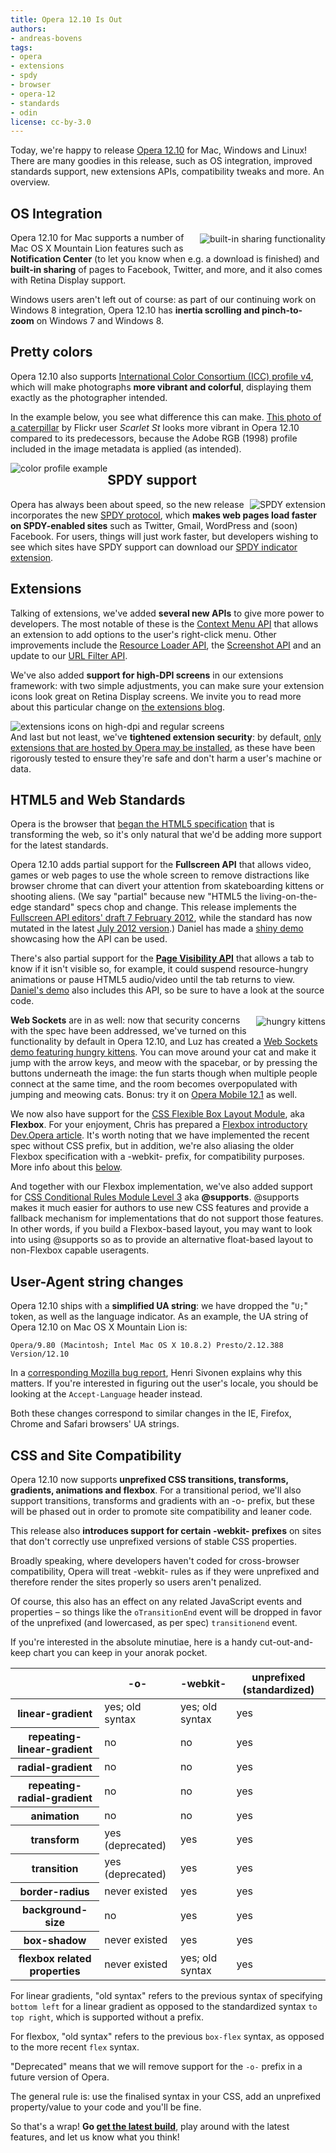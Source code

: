 ```yaml
---
title: Opera 12.10 Is Out
authors:
- andreas-bovens
tags:
- opera
- extensions
- spdy
- browser
- opera-12
- standards
- odin
license: cc-by-3.0
---
```


<p>Today, we&#39;re happy to release <a href="http://www.opera.com/browser/">Opera 12.10</a> for Mac, Windows and Linux! There are many goodies in this release, such as OS integration, improved standards support, new extensions APIs, compatibility tweaks and more. An overview.</p>

<h2>OS Integration</h2>

<img src="{{ page.id }}/sharing.png" alt="built-in sharing functionality" style="float:right; margin: 2px 0 2px 5px;" />

<p>Opera 12.10 for Mac supports a number of Mac OS X Mountain Lion features such as <strong>Notification Center</strong> (to let you know when e.g. a download is finished) and <strong>built-in sharing</strong> of pages to Facebook, Twitter, and more, and it also comes with Retina Display support.</p>
<p>Windows users aren&#39;t left out of course: as part of our continuing work on Windows 8 integration, Opera 12.10 has <strong>inertia scrolling and pinch-to-zoom</strong> on Windows 7 and Windows 8.</p>

<h2>Pretty colors</h2>

<p>Opera 12.10 also supports <a href="http://www.color.org/version4html.xalter">International Color Consortium (ICC) profile v4</a>, which will make photographs <strong>more vibrant and colorful</strong>, displaying them exactly as the photographer intended.</p>

<p>In the example below, you see what difference this can make. <a href="http://www.flickr.com/photos/scarletst/1145599896/">This photo of a caterpillar</a> by Flickr user <i>Scarlet St</i> looks more vibrant in Opera 12.10 compared to its predecessors, because the Adobe RGB (1998) profile included in the image metadata is applied (as intended).</p>

<img src="{{ page.id }}/color-profiles.jpg" alt="color profile example" style="float:left;" />

<h2>SPDY support</h2>

<img src="{{ page.id }}/0icon_64x64.png" alt="SPDY extension" style="float:right;" />

<p>Opera has always been about speed, so the new release incorporates the new <a href="http://en.wikipedia.org/wiki/SPDY">SPDY protocol</a>, which <strong>makes web pages load faster on SPDY-enabled sites</strong> such as Twitter, Gmail, WordPress and (soon) Facebook. For users, things will just work faster, but developers wishing to see which sites have SPDY support can download our <a href="https://addons.opera.com/en/extensions/details/spdy-indicator/">SPDY indicator extension</a>.</p>

<h2>Extensions</h2>

<p>Talking of extensions, we&#39;ve added <strong>several new APIs</strong> to give more power to developers. The most notable of these is the <a href="https://dev.opera.com/articles/view/extensions-api-contextmenu/">Context Menu API</a> that allows an extension to add options to the user&#39;s right-click menu. Other improvements include the <a href="https://dev.opera.com/articles/view/extensions-api-resourceloader/">Resource Loader API</a>, the <a href="https://dev.opera.com/articles/view/extensions-api-screenshot/">Screenshot API</a> and an update to our <a href="https://dev.opera.com/articles/view/extensions-api-urlfilter/">URL Filter API</a>.</p>

<p>We&#39;ve also added <strong>support for high-DPI screens</strong> in our extensions framework: with two simple adjustments, you can make sure your extension icons look great on Retina Display screens. We invite you to read more about this particular change on <a href="http://my.opera.com/addons/blog/2012/10/24/extensions-icons-vs-high-resolution-displays">the extensions blog</a>.</p>

<img src="{{ page.id }}/0hi-dpi.png" alt="extensions icons on high-dpi and regular screens" style="float:left;" />

<p style="clear:left;">And last but not least, we&#39;ve <strong>tightened extension security</strong>: by default, <a href="http://my.opera.com/desktopteam/blog/2012/09/06/increased-security-when-installing-extensions">only extensions that are hosted by Opera may be installed</a>, as these have been rigorously tested to ensure they&#39;re safe and don&#39;t harm a user&#39;s machine or data.</p>

<h2>HTML5 and Web Standards</h2>

<p>Opera is the browser that <a href="https://html.spec.whatwg.org/multipage/introduction.html#history-1">began the HTML5 specification</a> that is transforming the web, so it&#39;s only natural that we&#39;d be adding more support for the latest standards.</p>

<p>Opera 12.10 adds partial support for the <strong>Fullscreen API</strong> that allows video, games or web pages to use the whole screen to remove distractions like browser chrome that can divert your attention from skateboarding kittens or shooting aliens. (We say &quot;partial&quot; because new &quot;HTML5 the living-on-the-edge standard&quot; specs chop and change. This release implements the <a href="http://dvcs.w3.org/hg/fullscreen/raw-file/529a67b8d9f3/Overview.html" rel="nofollow">Fullscreen API editors&#39; draft 7 February 2012</a>, while the standard has now mutated in the latest <a href="http://dvcs.w3.org/hg/fullscreen/raw-file/tip/Overview.html" rel="nofollow">July 2012 version</a>.) Daniel has made a <a href="http://www.shinydemos.com/flying-tweets/">shiny demo</a> showcasing how the API can be used.</p>

<p>There&#39;s also partial support for the <strong><a href="http://www.w3.org/TR/page-visibility/">Page Visibility API</a></strong> that allows a tab to know if it isn&#39;t visible so, for example, it could suspend resource-hungry animations or pause HTML5 audio/video until the tab returns to view. <a href="http://www.shinydemos.com/flying-tweets/">Daniel&#39;s demo</a> also includes this API, so be sure to have a look at the source code.</p>

<img src="{{ page.id }}/hungry.jpg" alt="hungry kittens" style="float:right; margin: 2px 0 2px 4px" />

<p><strong>Web Sockets</strong> are in as well: now that security concerns with the spec have been addressed, we&#39;ve turned on this functionality by default in Opera 12.10, and Luz has created a <a href="http://hungry-kittens.jit.su/">Web Sockets demo featuring hungry kittens</a>. You can move around your cat and make it jump with the arrow keys, and meow with the spacebar, or by pressing the buttons underneath the image: the fun starts though when multiple people connect at the same time, and the room becomes overpopulated with jumping and meowing cats. Bonus: try it on <a href="https://play.google.com/store/apps/details?id=com.opera.browser">Opera Mobile 12.1</a> as well.</p>

<p>We now also have support for the <a href="http://www.w3.org/TR/css3-flexbox/">CSS Flexible Box Layout Module</a>, aka <strong>Flexbox</strong>. For your enjoyment, Chris has prepared a <a href="https://dev.opera.com/articles/view/flexbox-basics/">Flexbox introductory Dev.Opera article</a>. It&#39;s worth noting that we have implemented the recent spec without CSS prefix, but in addition, we&#39;re also aliasing the older Flexbox specification with a -webkit- prefix, for compatibility purposes. More info about this <a href="#csssitecompat">below</a>.</p>

<p>And together with our Flexbox implementation, we&#39;ve also added support for <a href="http://www.w3.org/TR/css3-conditional/">CSS Conditional Rules Module Level 3</a> aka <strong>@supports</strong>. @supports makes it much easier for authors to use new CSS features and provide a fallback mechanism for implementations that do not support those features. In other words, if you build a Flexbox-based layout, you may want to look into using @supports so as to provide an alternative float-based layout to non-Flexbox capable useragents.</p>

<h2>User-Agent string changes</h2>

<p>Opera 12.10 ships with a <strong>simplified UA string</strong>: we have dropped the &quot;<code>U;</code>&quot; token,  as well as the language indicator. As an example, the UA string of Opera 12.10 on Mac OS X Mountain Lion is:</p>

<pre><code>Opera/9.80 (Macintosh; Intel Mac OS X 10.8.2) Presto/2.12.388 Version/12.10</code></pre>

<p>In a <a href="https://bugzilla.mozilla.org/show_bug.cgi?id=572656#c0">corresponding Mozilla bug report</a>, Henri Sivonen explains why this matters. If you&#39;re interested in figuring out the user&#39;s locale, you should be looking at the <code>Accept-Language</code> header instead.</p>
<p>Both these changes correspond to similar changes in the IE, Firefox, Chrome and Safari browsers&#39; UA strings.</p>

<h2 id="csssitecompat">CSS and Site Compatibility</h2>

<p>Opera 12.10 now supports <strong>unprefixed CSS transitions, transforms, gradients, animations and flexbox</strong>. For a transitional period, we&#39;ll also support transitions, transforms and gradients with an -o- prefix, but these will be phased out in order to promote site compatibility and leaner code.</p>

<p>This release also <strong>introduces support for certain -webkit- prefixes</strong> on sites that don&#39;t correctly use unprefixed versions of stable CSS properties.</p>
<p class="note">Broadly speaking, where developers haven&#39;t coded for cross-browser compatibility, Opera will treat -webkit- rules as if they were unprefixed and therefore render the sites properly so users aren&#39;t penalized.</p>

<p>Of course, this also has an effect on any related JavaScript events and properties – so things like the <code>oTransitionEnd</code> event will be dropped in favor of the unprefixed (and lowercased, as per spec) <code>transitionend</code> event.</p>

<p>If you&#39;re interested in the absolute minutiae, here is a handy cut-out-and-keep chart you can keep in your anorak pocket.</p>

<table id="prefixes">
 <thead>
	<tr>
	 <th></th>
	 <th id="prefixesColHdr2">-o-</th>
	 <th id="prefixesColHdr3">-webkit-</th>
	 <th id="prefixesColHdr4">unprefixed (standardized)</th>
	</tr>
 </thead>
 <tbody>
	<tr>
	 <th id="prefixesRowHdr2">linear-gradient</th>
	 <td headers="prefixesColHdr2 prefixesRowHdr2">yes; old syntax</td>
	 <td headers="prefixesColHdr3 prefixesRowHdr2">yes; old syntax</td>
	 <td headers="prefixesColHdr4 prefixesRowHdr2">yes</td>
	</tr>
	<tr>
	 <th id="prefixesRowHdr2">repeating-linear-gradient</th>
	 <td headers="prefixesColHdr2 prefixesRowHdr2">no</td>
	 <td headers="prefixesColHdr3 prefixesRowHdr2">no</td>
	 <td headers="prefixesColHdr4 prefixesRowHdr2">yes</td>
	</tr>
	<tr>
	 <th id="prefixesRowHdr2">radial-gradient</th>
	 <td headers="prefixesColHdr2 prefixesRowHdr2">no</td>
	 <td headers="prefixesColHdr3 prefixesRowHdr2">no</td>
	 <td headers="prefixesColHdr4 prefixesRowHdr2">yes</td>
	</tr>
		<tr>
	 <th id="prefixesRowHdr2">repeating-radial-gradient</th>
	 <td headers="prefixesColHdr2 prefixesRowHdr2">no</td>
	 <td headers="prefixesColHdr3 prefixesRowHdr2">no</td>
	 <td headers="prefixesColHdr4 prefixesRowHdr2">yes</td>
	</tr>
	<tr>
	 <th id="prefixesRowHdr3">animation</th>
	 <td headers="prefixesColHdr2 prefixesRowHdr3">no</td>
	 <td headers="prefixesColHdr3 prefixesRowHdr3">no</td>
	 <td headers="prefixesColHdr4 prefixesRowHdr3">yes</td>
	</tr>
	<tr>
	 <th id="prefixesRowHdr4">transform</th>
	 <td headers="prefixesColHdr2 prefixesRowHdr4">yes (deprecated)</td>
	 <td headers="prefixesColHdr3 prefixesRowHdr4">yes</td>
	 <td headers="prefixesColHdr4 prefixesRowHdr4">yes</td>
	</tr>
	<tr>
	 <th id="prefixesRowHdr5">transition</th>
	 <td headers="prefixesColHdr2 prefixesRowHdr5">yes (deprecated)</td>
	 <td headers="prefixesColHdr3 prefixesRowHdr5">yes</td>
	 <td headers="prefixesColHdr4 prefixesRowHdr5">yes</td>
	</tr>
	<tr>
	 <th id="prefixesRowHdr6">border-radius</th>
	 <td headers="prefixesColHdr2 prefixesRowHdr6">never existed</td>
	 <td headers="prefixesColHdr3 prefixesRowHdr6">yes</td>
	 <td headers="prefixesColHdr4 prefixesRowHdr6">yes</td>
	</tr>
	<tr>
	 <th id="prefixesRowHdr7">background-size</th>
	 <td headers="prefixesColHdr2 prefixesRowHdr7">no</td>
	 <td headers="prefixesColHdr3 prefixesRowHdr7">yes</td>
	 <td headers="prefixesColHdr4 prefixesRowHdr7">yes</td>
	</tr>
	<tr>
	 <th id="prefixesRowHdr8">box-shadow</th>
	 <td headers="prefixesColHdr2 prefixesRowHdr8">never existed</td>
	 <td headers="prefixesColHdr3 prefixesRowHdr8">yes</td>
	 <td headers="prefixesColHdr4 prefixesRowHdr8">yes</td>
	</tr>
		<tr>
	 <th id="prefixesRowHdr8">flexbox related properties</th>
	 <td headers="prefixesColHdr2 prefixesRowHdr9">never existed</td>
	 <td headers="prefixesColHdr3 prefixesRowHdr9">yes; old syntax</td>
	 <td headers="prefixesColHdr4 prefixesRowHdr9">yes</td>
	</tr>
 </tbody>
</table>

<p>For linear gradients, &quot;old syntax&quot; refers to the previous syntax of specifying <code>bottom left</code> for a linear gradient as opposed to the standardized syntax <code>to top right</code>, which is supported without a prefix.</p>
<p>For flexbox, &quot;old syntax&quot; refers to the previous <code>box-flex</code> syntax, as opposed to the more recent <code>flex</code> syntax.</p>

<p>&quot;Deprecated&quot; means that we will remove support for the <code>-o-</code> prefix in a future version of Opera.</p>

<p class="note">The general rule is: use the finalised syntax in your CSS, add an unprefixed property/value to your code and you&#39;ll be fine.</p>

<p>So that&#39;s a wrap! <strong>Go <a href="http://www.opera.com/browser/">get the latest build</a></strong>, play around with the latest features, and let us know what you think!</p>
